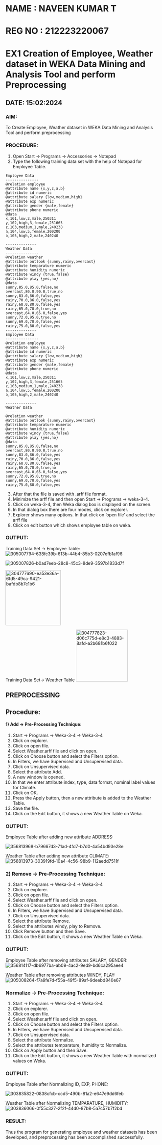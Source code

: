 # NAME : NAVEEN KUMAR T
# REG NO : 212223220067
# EX1 Creation of Employee, Weather dataset in WEKA Data Mining and Analysis Tool and perform Preprocessing
## DATE: 15:02:2024
### AIM: 
  To Create Employee, Weather dataset in WEKA Data Mining and Analysis Tool and perform preprocessing
### PROCEDURE: 
1) Open Start -> Programs -> Accessories -> Notepad
2) Type the following training data set with the help of Notepad for Employee Table.

```--------------
Employee Data
---------------
@relation employee
@attribute name {x,y,z,a,b}
@attribute id numeric
@attribute salary {low,medium,high}
@attribute exp numeric
@attribute gender {male,female}
@attribute phone numeric
@data
x,101,low,2,male,250311
y,102,high,3,female,251665
z,103,medium,1,male,240238
a,104,low,5,female,200200
b,105,high,2,male,240240

--------------
Weather Data
---------------
@relation weather
@attribute outlook {sunny,rainy,overcast}
@attribute temparature numeric
@attribute humidity numeric
@attribute windy {true,false}
@attribute play {yes,no}
@data
sunny,85.0,85.0,false,no
overcast,80.0,90.0,true,no
sunny,83.0,86.0,false,yes
rainy,70.0,86.0,false,yes
rainy,68.0,80.0,false,yes
rainy,65.0,70.0,true,no
overcast,64.0,65.0,false,yes
sunny,72.0,95.0,true,no
sunny,69.0,70.0,false,yes
rainy,75.0,80.0,false,yes
--------------
Employee Data
---------------
@relation employee
@attribute name {x,y,z,a,b}
@attribute id numeric
@attribute salary {low,medium,high}
@attribute exp numeric
@attribute gender {male,female}
@attribute phone numeric
@data
x,101,low,2,male,250311
y,102,high,3,female,251665
z,103,medium,1,male,240238
a,104,low,5,female,200200
b,105,high,2,male,240240

--------------
Weather Data
---------------
@relation weather
@attribute outlook {sunny,rainy,overcast}
@attribute temparature numeric
@attribute humidity numeric
@attribute windy {true,false}
@attribute play {yes,no}
@data
sunny,85.0,85.0,false,no
overcast,80.0,90.0,true,no
sunny,83.0,86.0,false,yes
rainy,70.0,86.0,false,yes
rainy,68.0,80.0,false,yes
rainy,65.0,70.0,true,no
overcast,64.0,65.0,false,yes
sunny,72.0,95.0,true,no
sunny,69.0,70.0,false,yes
rainy,75.0,80.0,false,yes
```
3) After that the file is saved with .arff file format.
4) Minimize the arff file and then open Start -> Programs -> weka-3-4.
5) Click on weka-3-4, then Weka dialog box is displayed on the screen.
6) In that dialog box there are four modes, click on explorer.
7) Explorer shows many options. In that click on ‘open file’ and select the arff file
8) Click on edit button which shows employee table on weka.

### OUTPUT:

Training Data Set -> Employee Table:
![305007794-638fc39b-613b-44b4-85b3-0207efb1af96](https://github.com/user-attachments/assets/540af336-4c41-427f-aaa0-56a6afc59b20)

![305007826-b0ad7eeb-28c8-45c3-8de9-3597b1833d7f](https://github.com/user-attachments/assets/2bdab0f7-7f8d-4f05-a97b-64550faa8a48)



<img width="180" alt="304777690-ea53e36a-6fd5-49ca-9421-bafdb8b7c1b6" src="https://github.com/820NaveenKumar208/WDM_EXP1/assets/154746066/88ee6250-47b0-430d-8935-164de4a5f3f3">

Training Data Set-> Weather Table
<img width="169" alt="304777823-d06c775d-e8c3-4883-8afd-a2b681b6f022" src="https://github.com/820NaveenKumar208/WDM_EXP1/assets/154746066/f90ccd8d-6459-40e7-b0a1-ee8f1d9887a3">



## PREPROCESSING
## Procedure:
#### 1) Add -> Pre-Processing Technique:
1) Start -> Programs -> Weka-3-4 -> Weka-3-4
2) Click on explorer.
3) Click on open file.
4) Select Weather.arff file and click on open.
5) Click on Choose button and select the Filters option.
6) In Filters, we have Supervised and Unsupervised data.
7) Click on Unsupervised data.
8) Select the attribute Add.
9) A new window is opened.
10) In that we enter attribute index, type, data format, nominal label values for Climate.
11) Click on OK.
12) Press the Apply button, then a new attribute is added to the Weather Table.
13) Save the file.
14) Click on the Edit button, it shows a new Weather Table on Weka.

### OUTPUT:
Employee Table after adding new attribute ADDRESS:

![356813968-b79667d3-71ad-4fd7-b7d0-4a54bd93e28e](https://github.com/user-attachments/assets/66eea1d0-d566-4586-b69e-97d9b17e2e5c)


Weather Table after adding new attribute CLIMATE:
![356813973-303919fd-10a4-4c56-98b9-112aedd7511f](https://github.com/user-attachments/assets/331686d2-8600-4e1b-881b-c16a8f2c72d0)




### 2) Remove -> Pre-Processing Technique:

1) Start -> Programs -> Weka-3-4 -> Weka-3-4
2) Click on explorer.
3) Click on open file.
4) Select Weather.arff file and click on open.
5) Click on Choose button and select the Filters option.
6) In Filters, we have Supervised and Unsupervised data.
7) Click on Unsupervised data.
8) Select the attribute Remove.
9) Select the attributes windy, play to Remove.
10) Click Remove button and then Save.
11) Click on the Edit button, it shows a new Weather Table on Weka.

### OUTPUT:
Employee Table after removing attributes SALARY, GENDER:
![356814117-db6977ba-ab09-4ac2-9ed9-bd6ca295aee4](https://github.com/user-attachments/assets/a5ee9fc0-e3d1-490a-9656-5702ae99ddb7)


Weather Table after removing attributes WINDY, PLAY:
![305008264-f7a9fe7d-f55a-49f5-89af-9deebd840e67](https://github.com/user-attachments/assets/e568086a-9397-499d-8186-7474309a346b)


### Normalize -> Pre-Processing Technique:

1) Start -> Programs -> Weka-3-4 -> Weka-3-4
2) Click on explorer.
3) Click on open file.
4) Select Weather.arff file and click on open.
5) Click on Choose button and select the Filters option.
6) In Filters, we have Supervised and Unsupervised data.
7) Click on Unsupervised data.
8) Select the attribute Normalize.
9) Select the attributes temparature, humidity to Normalize.
10) Click on Apply button and then Save.
11) Click on the Edit button, it shows a new Weather Table with normalized values on Weka.

### OUTPUT:
Employee Table after Normalizing ID, EXP, PHONE:

![303835822-0838cfcb-ccd5-490b-81a2-e647e9dd6feb](https://github.com/user-attachments/assets/903ca2c2-b8f2-4ea2-a7e7-308098d9b195)


Weather Table after Normalizing TEMPARATURE, HUMIDITY:
![303836066-0f55c327-2f2f-44d0-87b8-5a7c57b7f2bd](https://github.com/user-attachments/assets/2b884928-154b-4bc7-a874-7e8707488fd4)



 

### RESULT: 
  Thus the program for generating employee and weather datasets has been developed, and preprocessing has been accomplished successfully.
